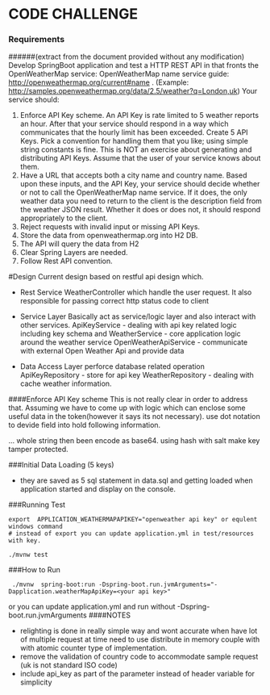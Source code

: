 # CODE CHALLENGE
### Requirements 
######(extract from the document provided without any modification)
Develop SpringBoot application and test a HTTP REST API in that fronts the OpenWeatherMap service: OpenWeatherMap name service guide: http://openweathermap.org/current#name . (Example: http://samples.openweathermap.org/data/2.5/weather?q=London,uk) 
Your service should: 
1.	Enforce API Key scheme. An API Key is rate limited to 5 weather reports an hour. After that your service should respond in a way which communicates that the hourly limit has been exceeded. Create 5 API Keys. Pick a convention for handling them that you like; using simple string constants is fine. This is NOT an exercise about generating and distributing API Keys. Assume that the user of your service knows about them.
2.	Have a URL that accepts both a city name and country name. Based upon these inputs, and the API Key, your service should decide whether or not to call the OpenWeatherMap name service. If it does, the only weather data you need to return to the client is the description field from the weather JSON result. Whether it does or does not, it should respond appropriately to the client. 
3.	Reject requests with invalid input or missing API Keys.
4.	Store the data from openweathermap.org into H2 DB.
5.	The API will query the data from H2
6.	Clear Spring Layers are needed.
7.	Follow Rest API convention.

#Design
Current design based on restful api design which.
- Rest Service
  WeatherController which handle the user request. It also responsible for passing
  correct http status code to client 
- Service Layer
  Basically act as service/logic layer and also interact with other services.
  ApiKeyService - dealing with api key related logic including key schema and 
  WeatherService - core application logic around the weather service
  OpenWeatherApiService - communicate with external Open Weather Api and provide data 
    
- Data Access Layer
  perforce database related operation
  ApiKeyRepository - store for api key
  WeatherRepository - dealing with cache weather information.  
  
####Enforce API Key scheme
This is not really clear in order to address that. Assuming we have to come up with logic which can enclose some useful data in the token(however it says its not necessary).
use dot notation to devide field into hold following information.
<base 64 encoded use email>.<api issue time>.<exire time>.<hash of first 3 and salt including>
whole string then been encode as base64. using hash with salt make key tamper protected.

###Initial Data Loading (5 keys)
- they are saved as 5 sql statement in data.sql and getting loaded when application
started and display on the console. 
 
###Running Test
```
export  APPLICATION_WEATHERMAPAPIKEY="openweather api key" or equlent windows command 
# instead of export you can update application.yml in test/resources with key.

./mvnw test 
```
###How to Run
```
 ./mvnw  spring-boot:run -Dspring-boot.run.jvmArguments="-Dapplication.weatherMapApiKey=<your api key>"

```
or  you can update application.yml and run without -Dspring-boot.run.jvmArguments
####NOTES

- relighting is done in really simple way and wont accurate when have lot of multiple request at time
  need to use distribute in memory couple with with atomic counter type of implementation.  
- remove the validation of country code to accommodate sample request (uk is not standard ISO code)
- include api_key as part of the parameter instead of header variable for simplicity

